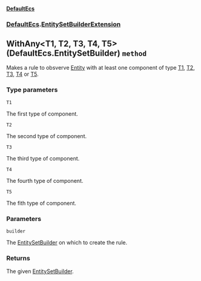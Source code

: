 #### [DefaultEcs](./DefaultEcs.md 'DefaultEcs')
### [DefaultEcs](./DefaultEcs.md#DefaultEcs 'DefaultEcs').[EntitySetBuilderExtension](./DefaultEcs-EntitySetBuilderExtension.md 'DefaultEcs.EntitySetBuilderExtension')
## WithAny&lt;T1, T2, T3, T4, T5&gt;(DefaultEcs.EntitySetBuilder) `method`
Makes a rule to obsverve [Entity](./DefaultEcs-Entity.md 'DefaultEcs.Entity') with at least one component of type [T1](#DefaultEcs-EntitySetBuilderExtension-WithAny-T1-_T2-_T3-_T4-_T5-(DefaultEcs-EntitySetBuilder)-T1 'DefaultEcs.EntitySetBuilderExtension.WithAny&lt;T1, T2, T3, T4, T5&gt;(DefaultEcs.EntitySetBuilder).T1'), [T2](#DefaultEcs-EntitySetBuilderExtension-WithAny-T1-_T2-_T3-_T4-_T5-(DefaultEcs-EntitySetBuilder)-T2 'DefaultEcs.EntitySetBuilderExtension.WithAny&lt;T1, T2, T3, T4, T5&gt;(DefaultEcs.EntitySetBuilder).T2'), [T3](#DefaultEcs-EntitySetBuilderExtension-WithAny-T1-_T2-_T3-_T4-_T5-(DefaultEcs-EntitySetBuilder)-T3 'DefaultEcs.EntitySetBuilderExtension.WithAny&lt;T1, T2, T3, T4, T5&gt;(DefaultEcs.EntitySetBuilder).T3'), [T4](#DefaultEcs-EntitySetBuilderExtension-WithAny-T1-_T2-_T3-_T4-_T5-(DefaultEcs-EntitySetBuilder)-T4 'DefaultEcs.EntitySetBuilderExtension.WithAny&lt;T1, T2, T3, T4, T5&gt;(DefaultEcs.EntitySetBuilder).T4') or [T5](#DefaultEcs-EntitySetBuilderExtension-WithAny-T1-_T2-_T3-_T4-_T5-(DefaultEcs-EntitySetBuilder)-T5 'DefaultEcs.EntitySetBuilderExtension.WithAny&lt;T1, T2, T3, T4, T5&gt;(DefaultEcs.EntitySetBuilder).T5').
### Type parameters

<a name='DefaultEcs-EntitySetBuilderExtension-WithAny-T1-_T2-_T3-_T4-_T5-(DefaultEcs-EntitySetBuilder)-T1'></a>
`T1`

The first type of component.

<a name='DefaultEcs-EntitySetBuilderExtension-WithAny-T1-_T2-_T3-_T4-_T5-(DefaultEcs-EntitySetBuilder)-T2'></a>
`T2`

The second type of component.

<a name='DefaultEcs-EntitySetBuilderExtension-WithAny-T1-_T2-_T3-_T4-_T5-(DefaultEcs-EntitySetBuilder)-T3'></a>
`T3`

The third type of component.

<a name='DefaultEcs-EntitySetBuilderExtension-WithAny-T1-_T2-_T3-_T4-_T5-(DefaultEcs-EntitySetBuilder)-T4'></a>
`T4`

The fourth type of component.

<a name='DefaultEcs-EntitySetBuilderExtension-WithAny-T1-_T2-_T3-_T4-_T5-(DefaultEcs-EntitySetBuilder)-T5'></a>
`T5`

The fith type of component.
### Parameters

<a name='DefaultEcs-EntitySetBuilderExtension-WithAny-T1-_T2-_T3-_T4-_T5-(DefaultEcs-EntitySetBuilder)-builder'></a>
`builder`

The [EntitySetBuilder](./DefaultEcs-EntitySetBuilder.md 'DefaultEcs.EntitySetBuilder') on which to create the rule.
### Returns
The given [EntitySetBuilder](./DefaultEcs-EntitySetBuilder.md 'DefaultEcs.EntitySetBuilder').
